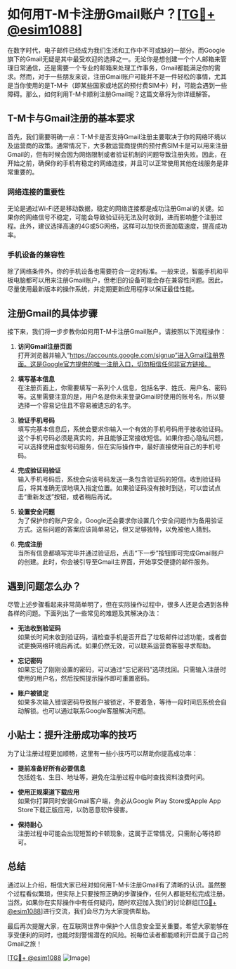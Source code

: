 # 如何用T-M卡注册Gmail账户？[[TG💪+ @esim1088](https://t.me/s/esim1088)]

在数字时代，电子邮件已经成为我们生活和工作中不可或缺的一部分。而Google旗下的Gmail无疑是其中最受欢迎的选择之一。无论你是想创建一个个人邮箱来管理日常通信，还是需要一个专业的邮箱来处理工作事务，Gmail都能满足你的需求。然而，对于一些朋友来说，注册Gmail账户可能并不是一件轻松的事情，尤其是当你使用的是T-M卡（即某些国家或地区的预付费SIM卡）时，可能会遇到一些障碍。那么，如何利用T-M卡顺利注册Gmail呢？这篇文章将为你详细解答。

## T-M卡与Gmail注册的基本要求

首先，我们需要明确一点：T-M卡是否支持Gmail注册主要取决于你的网络环境以及运营商的政策。通常情况下，大多数运营商提供的预付费SIM卡是可以用来注册Gmail的，但有时候会因为网络限制或者验证机制的问题导致注册失败。因此，在开始之前，确保你的手机有稳定的网络连接，并且可以正常使用其他在线服务是非常重要的。

### 网络连接的重要性

无论是通过Wi-Fi还是移动数据，稳定的网络连接都是成功注册Gmail的关键。如果你的网络信号不稳定，可能会导致验证码无法及时收到，进而影响整个注册过程。此外，建议选择高速的4G或5G网络，这样可以加快页面加载速度，提高成功率。

### 手机设备的兼容性

除了网络条件外，你的手机设备也需要符合一定的标准。一般来说，智能手机和平板电脑都可以用来注册Gmail账户，但老旧的设备可能会存在兼容性问题。因此，尽量使用最新版本的操作系统，并定期更新应用程序以保证最佳性能。

## 注册Gmail的具体步骤

接下来，我们将一步步教你如何用T-M卡注册Gmail账户。请按照以下流程操作：

1. **访问Gmail注册页面**  
   打开浏览器并输入“https://accounts.google.com/signup”进入Gmail注册界面。这是Google官方提供的唯一注册入口，切勿相信任何非官方链接。

2. **填写基本信息**  
   在注册页面上，你需要填写一系列个人信息，包括名字、姓氏、用户名、密码等。这里需要注意的是，用户名是你未来登录Gmail时使用的账号名，所以要选择一个容易记住且不容易被遗忘的名字。

3. **验证手机号码**  
   填写完基本信息后，系统会要求你输入一个有效的手机号码用于接收验证码。这个手机号码必须是真实的，并且能够正常接收短信。如果你担心隐私问题，可以选择使用虚拟号码服务，但在实际操作中，最好直接使用自己的手机号码。

4. **完成验证码验证**  
   输入手机号码后，系统会向该号码发送一条包含验证码的短信。收到验证码后，将其准确无误地填入指定位置。如果验证码没有按时到达，可以尝试点击“重新发送”按钮，或者稍后再试。

5. **设置安全问题**  
   为了保护你的账户安全，Google还会要求你设置几个安全问题作为备用验证方式。这些问题的答案应该简单易记，但又足够独特，以免被他人猜到。

6. **完成注册**  
   当所有信息都填写完毕并通过验证后，点击“下一步”按钮即可完成Gmail账户的创建。此时，你会被引导至Gmail主界面，开始享受便捷的邮件服务。

## 遇到问题怎么办？

尽管上述步骤看起来非常简单明了，但在实际操作过程中，很多人还是会遇到各种各样的问题。下面列出了一些常见的难题及其解决办法：

- **无法收到验证码**  
  如果长时间未收到验证码，请检查手机是否开启了垃圾邮件过滤功能，或者尝试更换网络环境后再试。如果仍然无效，可以联系运营商客服寻求帮助。

- **忘记密码**  
  如果忘记了刚刚设置的密码，可以通过“忘记密码”选项找回。只需输入注册时使用的用户名，然后按照提示操作即可重置密码。

- **账户被锁定**  
  如果多次输入错误密码导致账户被锁定，不要着急，等待一段时间后系统会自动解锁。也可以通过联系Google客服解决问题。

## 小贴士：提升注册成功率的技巧

为了让注册过程更加顺畅，这里有一些小技巧可以帮助你提高成功率：

- **提前准备好所有必要信息**  
  包括姓名、生日、地址等，避免在注册过程中临时查找资料浪费时间。

- **使用正规渠道下载应用**  
  如果你打算同时安装Gmail客户端，务必从Google Play Store或Apple App Store下载正版应用，以防恶意软件侵害。

- **保持耐心**  
  注册过程中可能会出现短暂的卡顿现象，这属于正常情况，只需耐心等待即可。

## 总结

通过以上介绍，相信大家已经对如何用T-M卡注册Gmail有了清晰的认识。虽然整个过程看似繁琐，但实际上只要按照正确的步骤操作，任何人都能轻松完成注册。当然，如果你在实际操作中有任何疑问，随时欢迎加入我们的讨论群组[[TG💪+ @esim1088](https://t.me/s/esim1088)]进行交流，我们会尽力为大家提供帮助。

最后再次提醒大家，在互联网世界中保护个人信息安全至关重要。希望大家能够在享受便利的同时，也能时刻警惕潜在的风险。祝每位读者都能顺利开启属于自己的Gmail之旅！

[[TG💪+ @esim1088](https://t.me/s/esim1088) ![Image](https://i.postimg.cc/4NQfJmqS/Snipaste-2025-05-13-00-14-12.png)]